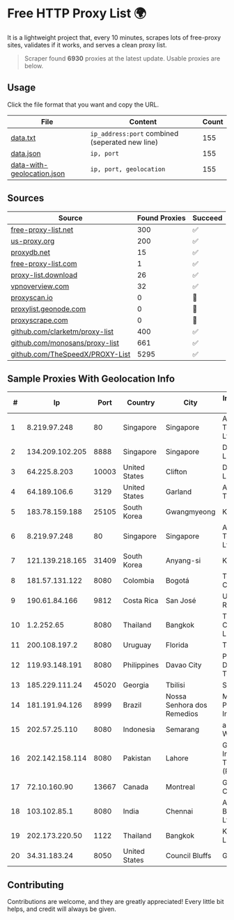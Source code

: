 
# Free HTTP Proxy List 🌍

It is a lightweight project that, every 10 minutes, scrapes lots of free-proxy sites, validates if it works, and serves a clean proxy list.


> Scraper found **6930** proxies at the latest update. Usable proxies are below.

## Usage

Click the file format that you want and copy the URL.


|File|Content|Count|
|----|-------|-----|
|[data.txt](https://raw.githubusercontent.com/themiralay/Proxy-List-World/master/data.txt)|`ip_address:port` combined (seperated new line)|155|
|[data.json](https://raw.githubusercontent.com/themiralay/Proxy-List-World/master/data.json)|`ip, port`|155|
|[data-with-geolocation.json](https://raw.githubusercontent.com/themiralay/Proxy-List-World/master/data-with-geolocation.json)|`ip, port, geolocation`|155|

## Sources

|Source|Found Proxies|Succeed|
|------|-------------|-------|
|[free-proxy-list.net](https://free-proxy-list.net)|300|✅|
|[us-proxy.org](https://www.us-proxy.org)|200|✅|
|[proxydb.net](http://proxydb.net)|15|✅|
|[free-proxy-list.com](https://free-proxy-list.com/?page=&port=&type%5B%5D=http&type%5B%5D=https&up_time=0&search=Search)|1|✅|
|[proxy-list.download](https://www.proxy-list.download/HTTP)|26|✅|
|[vpnoverview.com](https://vpnoverview.com/privacy/anonymous-browsing/free-proxy-servers)|32|✅|
|[proxyscan.io](https://www.proxyscan.io)|0|🚫|
|[proxylist.geonode.com](https://proxylist.geonode.com/api/proxy-list?limit=300&page=1&sort_by=lastChecked&sort_type=desc&protocols=http,https)|0|🚫|
|[proxyscrape.com](https://api.proxyscrape.com/v2/?request=displayproxies&protocol=http&timeout=10000&country=all&ssl=all&anonymity=all)|0|🚫|
|[github.com/clarketm/proxy-list](https://raw.githubusercontent.com/clarketm/proxy-list/master/proxy-list-raw.txt)|400|✅|
|[github.com/monosans/proxy-list](https://raw.githubusercontent.com/monosans/proxy-list/main/proxies/http.txt)|661|✅|
|[github.com/TheSpeedX/PROXY-List](https://raw.githubusercontent.com/TheSpeedX/PROXY-List/master/http.txt)|5295|✅|


## Sample Proxies With Geolocation Info

|#|Ip|Port|Country|City|Internet Service Provider|
|-|--|----|-------|----|-------------------------|
|1|8.219.97.248|80|Singapore|Singapore|Alibaba (US) Technology Co., Ltd.|
|2|134.209.102.205|8888|Singapore|Singapore|DigitalOcean, LLC|
|3|64.225.8.203|10003|United States|Clifton|DigitalOcean, LLC|
|4|64.189.106.6|3129|United States|Garland|Apogee Telecom Inc.|
|5|183.78.159.188|25105|South Korea|Gwangmyeong|Korea Telecom|
|6|8.219.97.248|80|Singapore|Singapore|Alibaba (US) Technology Co., Ltd.|
|7|121.139.218.165|31409|South Korea|Anyang-si|Korea Telecom|
|8|181.57.131.122|8080|Colombia|Bogotá|Telmex Colombia S.A.|
|9|190.61.84.166|9812|Costa Rica|San José|Ufinet Costa Rica|
|10|1.2.252.65|8080|Thailand|Bangkok|TOT Public Company Limited|
|11|200.108.197.2|8080|Uruguay|Florida|Tecnowind S.A.|
|12|119.93.148.191|8080|Philippines|Davao City|Philippine Long Distance Telephone Co.|
|13|185.229.111.24|45020|Georgia|Tbilisi|Sysnet LLC|
|14|181.191.94.126|8999|Brazil|Nossa Senhora dos Remedios|Mundial NET Provedor De Internet|
|15|202.57.25.110|8080|Indonesia|Semarang|announced of WINET|
|16|202.142.158.114|8080|Pakistan|Lahore|Gerrys Information Technology (PVT) Ltd|
|17|72.10.160.90|13667|Canada|Montreal|GloboTech Communications|
|18|103.102.85.1|8080|India|Chennai|Amigos Broadband Pvt Ltd|
|19|202.173.220.50|1122|Thailand|Bangkok|KIRZ Company Limited|
|20|34.31.183.24|8050|United States|Council Bluffs|Google LLC|



## Contributing

Contributions are welcome, and they are greatly appreciated! Every
little bit helps, and credit will always be given.

